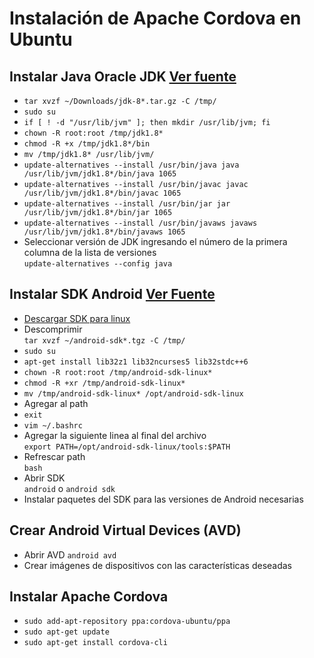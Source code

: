 # Instalación de Apache Cordova en Ubuntu

## Instalar Java Oracle JDK [Ver fuente](http://tutorialforlinux.com/how-to-install-oracle-jdk-8-on-ubuntu-linux-distro-easy-guide/)
* `tar xvzf ~/Downloads/jdk-8*.tar.gz -C /tmp/`
* `sudo su`
* `if [ ! -d "/usr/lib/jvm" ]; then mkdir /usr/lib/jvm; fi`
* `chown -R root:root /tmp/jdk1.8*`
* `chmod -R +x /tmp/jdk1.8*/bin`
* `mv /tmp/jdk1.8* /usr/lib/jvm/`
* `update-alternatives --install /usr/bin/java java /usr/lib/jvm/jdk1.8*/bin/java 1065`
* `update-alternatives --install /usr/bin/javac javac /usr/lib/jvm/jdk1.8*/bin/javac 1065`
* `update-alternatives --install /usr/bin/jar jar /usr/lib/jvm/jdk1.8*/bin/jar 1065`
* `update-alternatives --install /usr/bin/javaws javaws /usr/lib/jvm/jdk1.8*/bin/javaws 1065`
* Seleccionar versión de JDK ingresando el número de la primera columna de la lista de versiones  
`update-alternatives --config java`


## Instalar SDK Android [Ver Fuente](http://tutorialforlinux.com/2016/03/27/how-to-install-android-sdk-tools-on-ubuntu-16-04-xenial-32-64bit/)
* [Descargar SDK para linux](https://developer.android.com/studio/index.html?hl=es-419)
* Descomprimir  
`tar xvzf ~/android-sdk*.tgz -C /tmp/`
* `sudo su`  
* `apt-get install lib32z1 lib32ncurses5 lib32stdc++6`
* `chown -R root:root /tmp/android-sdk-linux*`
* `chmod -R +xr /tmp/android-sdk-linux*`
* `mv /tmp/android-sdk-linux* /opt/android-sdk-linux`
* Agregar al path
* `exit`
* `vim ~/.bashrc`
* Agregar la siguiente linea al final del archivo  
`export PATH=/opt/android-sdk-linux/tools:$PATH`
* Refrescar path  
`bash`
* Abrir SDK  
`android` o `android sdk`
* Instalar paquetes del SDK para las versiones de Android necesarias

## Crear Android Virtual Devices (AVD)
* Abrir AVD
`android avd`
* Crear imágenes de dispositivos con las características deseadas

## Instalar Apache Cordova
* `sudo add-apt-repository ppa:cordova-ubuntu/ppa`
* `sudo apt-get update`
* `sudo apt-get install cordova-cli`